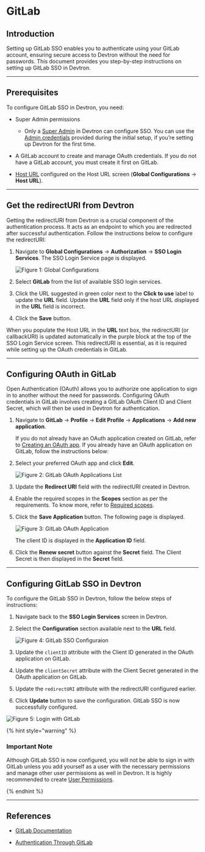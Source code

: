 # GitLab

## Introduction

Setting up GitLab SSO enables you to authenticate using your GitLab account, ensuring secure access to Devtron without the need for passwords. This document provides you step-by-step instructions on setting up GitLab SSO in Devtron.

---

## Prerequisites

To configure GitLab SSO in Devtron, you need:

* Super Admin permissions
    * Only a [Super Admin](../../user-access.md) in Devtron can configure SSO. You can use the [Admin credentials](../../../../setup/install/install-devtron-with-cicd.md) provided during the initial setup, if you’re setting up Devtron for the first time.

* A GitLab account to create and manage OAuth credentials. If you do not have a GitLab account, you must create it first on GitLab.

* [Host URL](../../host-url.md) configured on the Host URL screen (**Global Configurations** → **Host URL**).

---

## Get the redirectURI from Devtron

Getting the redirectURI from Devtron is a crucial component of the authentication process. It acts as an endpoint to which you are redirected after successful authentication. Follow the instructions below to configure the redirectURI:

1. Navigate to **Global Configurations** → **Authorization** → **SSO Login Services**. The SSO Login Service page is displayed.

    ![Figure 1: Global Configurations](https://devtron-public-asset.s3.us-east-2.amazonaws.com/images/global-configurations/sso-login-service/gitlab/gitlab-sso.jpg)

2. Select **GitLab** from the list of available SSO login services.

3. Click the URL suggested in green color next to the **Click to use** label to update the **URL** field. Update the **URL** field only if the host URL displayed in the **URL** field is incorrect.

4. Click the **Save** button.

When you populate the Host URL in the **URL** text box, the redirectURI (or callbackURI) is updated automatically in the purple block at the top of the SSO Login Service screen. This redirectURI is essential, as it is required while setting up the OAuth credentials in GitLab.

---

## Configuring OAuth in GitLab

Open Authentication (OAuth) allows you to authorize one application to sign in to another without the need for passwords. Configuring OAuth credentials in GitLab involves creating a GitLab OAuth Client ID and Client Secret, which will then be used in Devtron for authentication. 

1. Navigate to **GitLab** → **Profile** → **Edit Profile** → **Applications** → **Add new application**. 

    If you do not already have an OAuth application created on GitLab, refer to [Creating an OAuth app](https://docs.gitlab.com/integration/oauth_provider/). If you already have an OAuth application on GitLab, follow the instructions below:

2. Select your preferred OAuth app and click **Edit**.

    ![Figure 2: GitLab OAuth Applications List](https://devtron-public-asset.s3.us-east-2.amazonaws.com/images/global-configurations/sso-login-service/gitlab/gitlab-oauth-applist.jpg)

3. Update the **Redirect URI** field with the redirectURI created in Devtron.

4. Enable the required scopes in the **Scopes** section as per the requirements. To know more, refer to [Required scopes](https://docs.gitlab.com/integration/oauth_provider/).

5. Click the **Save Application** button. The following page is displayed.

    ![Figure 3: GitLab OAuth Application](https://devtron-public-asset.s3.us-east-2.amazonaws.com/images/global-configurations/sso-login-service/gitlab/gitlab-oauth-edit-page.jpg)

    The client ID is displayed in the **Application ID** field.

6. Click the **Renew secret** button against the **Secret** field. The Client Secret is then displayed in the **Secret** field.

---

## Configuring GitLab SSO in Devtron

To configure the GitLab SSO in Devtron, follow the below steps of instructions:

1. Navigate back to the **SSO Login Services** screen in Devtron.

2. Select the **Configuration** section available next to the **URL** field.

    ![Figure 4: GitLab SSO Configuraion](https://devtron-public-asset.s3.us-east-2.amazonaws.com/images/global-configurations/sso-login-service/gitlab/configuration-gitlab.jpg)

3. Update the `clientID` attribute with the Client ID generated in the OAuth application on GitLab.

4. Update the `clientSecret` attribute with the Client Secret generated in the OAuth application on GitLab.

5. Update the `redirectURI` attribute with the redirectURI configured earlier.

6. Click **Update** button to save the configuration. GitLab SSO is now successfully configured.

![Figure 5: Login with GitLab](https://devtron-public-asset.s3.us-east-2.amazonaws.com/images/global-configurations/sso-login-service/gitlab/gitlab-sso-login.gif)

{% hint style="warning" %}

### Important Note

Although GitLab SSO is now configured, you will not be able to sign in with GitLab unless you add yourself as a user with the necessary permissions and manage other user permissions as well in Devtron. It is highly recommended to create [User Permissions](../user-access.md).

{% endhint %}

---

## References

* [GitLab Documentation](https://docs.gitlab.com/ee/integration/oauth_provider.html)

* [Authentication Through GitLab](https://dexidp.io/docs/connectors/gitlab/)